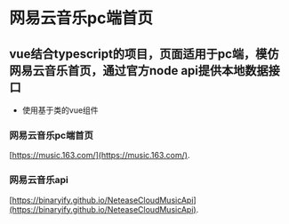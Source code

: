 # 网易云音乐pc端首页

## vue结合typescript的项目，页面适用于pc端，模仿网易云音乐首页，通过官方node api提供本地数据接口
+ 使用基于类的vue组件

### 网易云音乐pc端首页
[https://music.163.com/](https://music.163.com/).

### 网易云音乐api
[https://binaryify.github.io/NeteaseCloudMusicApi](https://binaryify.github.io/NeteaseCloudMusicApi).